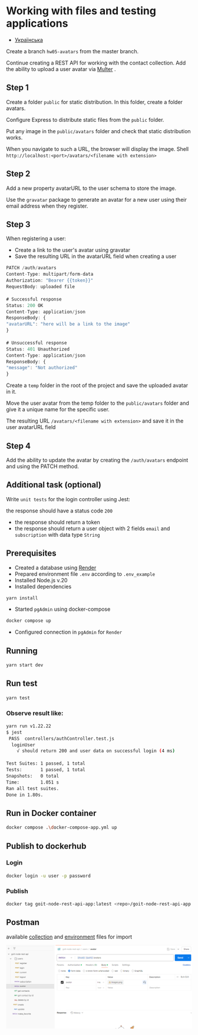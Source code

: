 # Working with files and testing applications

- [Українська](README.ua.md)

Create a branch `hw05-avatars` from the master branch.

Continue creating a REST API for working with the contact collection. Add the ability to upload a user avatar via [Multer](https://www.npmjs.com/package/multer) .

## Step 1
Create a folder `public` for static distribution. In this folder, create a folder avatars.

Configure Express to distribute static files from the `public` folder.

Put any image in the `public/avatars` folder and check that static distribution works.

When you navigate to such a URL, the browser will display the image. Shell `http://localhost:<port>/avatars/<filename with extension>`

## Step 2
Add a new property avatarURL to the user schema to store the image.

Use the `gravatar` package to generate an avatar for a new user using their email address when they register.

## Step 3

When registering a user:
* Create a link to the user's avatar using gravatar
* Save the resulting URL in the avatarURL field when creating a user

```javascript
PATCH /auth/avatars
Content-Type: multipart/form-data
Authorization: "Bearer {{token}}"
RequestBody: uploaded file

# Successful response
Status: 200 OK
Content-Type: application/json
ResponseBody: {
"avatarURL": "here will be a link to the image"
}

# Unsuccessful response
Status: 401 Unauthorized
Content-Type: application/json
ResponseBody: {
"message": "Not authorized"
}
```
Create a `temp` folder in the root of the project and save the uploaded avatar in it.

Move the user avatar from the temp folder to the `public/avatars` folder and give it a unique name for the specific user.

The resulting URL `/avatars/<filename with extension>` and save it in the user avatarURL field

## Step 4
Add the ability to update the avatar by creating the `/auth/avatars` endpoint and using the PATCH method.

## Additional task (optional)
Write `unit tests` for the login controller using Jest:

the response should have a status code `200`
* the response should return a token
* the response should return a user object with 2 fields `email` and `subscription` with data type `String`

## Prerequisites
* Created a database using [Render](https://render.com/)
* Prepared environment file `.env` according to `.env_example`
* Installed Node.js v.20
* Installed dependencies
```bash
yarn install
```
* Started `pgAdmin` using docker-compose
```bash
docker compose up
```
* Configured connection in `pgAdmin` for `Render`

## Running
```bash
yarn start dev
```

## Run test
```bash
yarn test
```
### Observe result like:
```bash
yarn run v1.22.22
$ jest
 PASS  controllers/authController.test.js
  loginUser
    √ should return 200 and user data on successful login (4 ms)

Test Suites: 1 passed, 1 total
Tests:       1 passed, 1 total
Snapshots:   0 total
Time:        1.051 s
Ran all test suites.
Done in 1.80s.
```

## Run in Docker container
```bash
docker compose .\docker-compose-app.yml up
```

## Publish to dockerhub
### Login
```bash
docker login -u user -p password
```
### Publish
```bash
docker tag goit-node-rest-api-app:latest <repo>/goit-node-rest-api-app:<tag>
```

## Postman
available [collection](/doc/postman/goit-node-rest-api-v3.postman_collection) and [environment](/doc/postman/local-contacts-v3.postman_environment) files for import

![postman](/doc/resources/image.png)